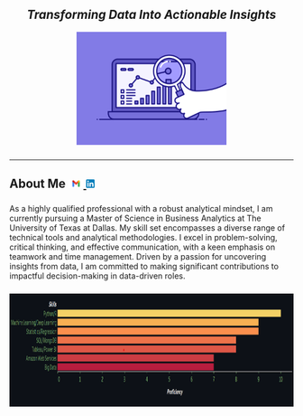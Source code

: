 <h2 align= "center"><em>Transforming Data Into Actionable Insights</em></h2>

<div align="center">
  <img height="200" src="https://github.com/shreyjain99/shreyjain99/blob/main/74pZ.gif"/>
</div>


###

<div class="left">
  <hr>
  <h2>About Me     <a href="mailto:shreysandeep.jain@utdallas.edu"><img src="https://github.com/shreyjain99/shreyjain99/blob/main/Gmail-logo.png" height="15" alt="GMAIL">  <a href="http://www.linkedin.com/in/shreyjain99"><img src="https://github.com/shreyjain99/shreyjain99/blob/main/Linkedin-logo.png" height="15" alt="LINKEDIN"></a></h2>
</div>

###

<p align="left">As a highly qualified professional with a robust analytical mindset, I am currently pursuing a Master of Science in Business Analytics at The University of Texas at Dallas. My skill set encompasses a diverse range of technical tools and analytical methodologies. I excel in problem-solving, critical thinking, and effective communication, with a keen emphasis on teamwork and time management. Driven by a passion for uncovering insights from data, I am committed to making significant contributions to impactful decision-making in data-driven roles.</p>

###


<div align="center">
  <img height="200" src="https://github.com/shreyjain99/shreyjain99/blob/main/image.png"/>
</div>

